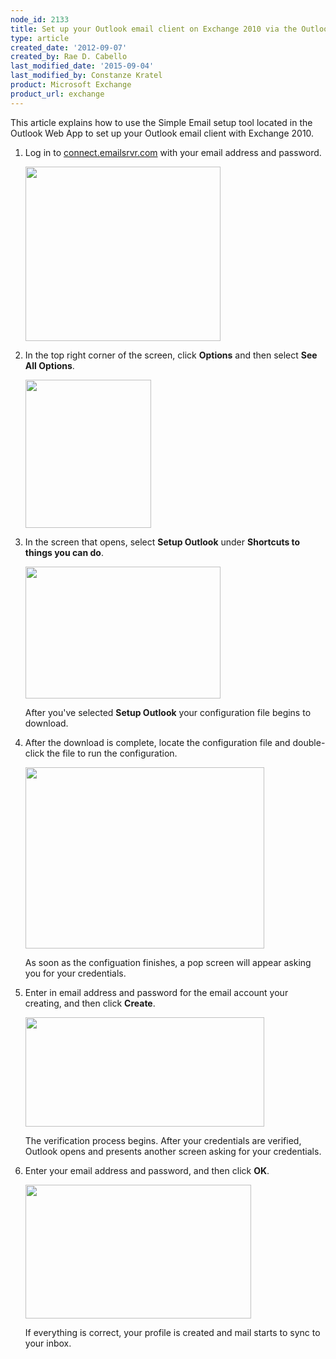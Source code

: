```yaml
---
node_id: 2133
title: Set up your Outlook email client on Exchange 2010 via the Outlook Web App
type: article
created_date: '2012-09-07'
created_by: Rae D. Cabello
last_modified_date: '2015-09-04'
last_modified_by: Constanze Kratel
product: Microsoft Exchange
product_url: exchange
---
```


This article explains how to use the Simple Email setup tool located in
the Outlook Web App to set up your Outlook email client with Exchange
2010.

1.  Log in to [connect.emailsrvr.com](http://connect.emailsrvr.com) with
    your email address and password.

    <img src="https://8026b2e3760e2433679c-fffceaebb8c6ee053c935e8915a3fbe7.ssl.cf2.rackcdn.com/field/image/2133.1b.png" width="312" height="279" />

2.  In the top right corner of the screen, click **Options** and then
    select **See All Options**.

    <img src="https://8026b2e3760e2433679c-fffceaebb8c6ee053c935e8915a3fbe7.ssl.cf2.rackcdn.com/field/image/2133.2a_1.png" width="201" height="237" />

3.  In the screen that opens, select **Setup Outlook** under **Shortcuts
    to things you can do**.

    <img src="https://8026b2e3760e2433679c-fffceaebb8c6ee053c935e8915a3fbe7.ssl.cf2.rackcdn.com/field/image/2133.3a.png" width="312" height="211" />

    After you've selected **Setup Outlook** your configuration file
    begins to download.

4.  After the download is complete, locate the configuration file and
    double-click the file to run the configuration.

    <img src="https://8026b2e3760e2433679c-fffceaebb8c6ee053c935e8915a3fbe7.ssl.cf2.rackcdn.com/field/image/2133.4a.png" width="382" height="290" />

    As soon as the configuation finishes, a pop screen will appear
    asking you for your credentials.

5.  Enter in email address and password for the email account your
    creating, and then click **Create**.

    <img src="https://8026b2e3760e2433679c-fffceaebb8c6ee053c935e8915a3fbe7.ssl.cf2.rackcdn.com/field/image/2133.5b.png" width="382" height="175" />

    The verification process begins. After your credentials are
    verified, Outlook opens and presents another screen asking for your
    credentials.

6.  Enter your email address and password, and then click **OK**.

    <img src="https://8026b2e3760e2433679c-fffceaebb8c6ee053c935e8915a3fbe7.ssl.cf2.rackcdn.com/field/image/2133.6a.png" width="361" height="214" />

    If everything is correct, your profile is created and mail starts to
    sync to your inbox.



